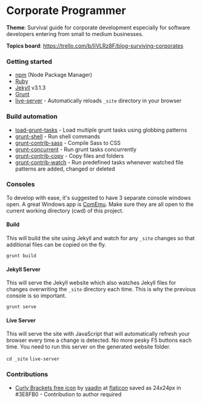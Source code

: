 # Corporate Programmer

**Theme**: Survival guide for corporate development especially for software developers entering from small to medium businesses.

**Topics board**: https://trello.com/b/IiVLRz8F/blog-surviving-corporates

### Getting started

* [npm](https://www.npmjs.com/) (Node Package Manager)
* [Ruby](https://www.ruby-lang.org/)
* [Jekyll](https://jekyllrb.com/) v3.1.3
* [Grunt](http://gruntjs.com/getting-started)
* [live-server](https://github.com/tapio/live-server) - Automatically reloads `_site` directory in your browser

### Build automation

* [load-grunt-tasks](https://github.com/sindresorhus/load-grunt-tasks) - Load multiple grunt tasks using globbing patterns
* [grunt-shell](https://github.com/sindresorhus/grunt-shell) - Run shell commands
* [grunt-contrib-sass](https://github.com/gruntjs/grunt-contrib-sass) - Compile Sass to CSS
* [grunt-concurrent](https://github.com/sindresorhus/grunt-concurrent) - Run grunt tasks concurrently
* [grunt-contrib-copy](https://github.com/gruntjs/grunt-contrib-copy) - Copy files and folders
* [grunt-contrib-watch](https://github.com/gruntjs/grunt-contrib-watch) - Run predefined tasks whenever watched file patterns are added, changed or deleted

### Consoles

To develop with ease, it's suggested to have 3 separate console windows open.
A great Windows app is [ComEmu](https://conemu.github.io/). Make sure they
are all open to the current working directory (cwd) of this project.

#### Build

This will build the site using Jekyll and watch for any `_site` changes so
that additional files can be copied on the fly.

`grunt build`

#### Jekyll Server

This will serve the Jekyll website which also watches Jekyll files for changes
overwriting the `_site` directory each time. This is why the previous console
is so important.

`grunt serve`

#### Live Server

This will serve the site with JavaScript that will automatically refresh
your browser every time a change is detected. No more pesky F5 buttons each time.
You need to run this server on the generated website folder.

`cd _site`
`live-server`

### Contributions

* [Curly Brackets free icon](http://www.flaticon.com/free-icon/curly-brackets_106842)
  by [vaadin](http://www.flaticon.com/authors/vaadin) at [flaticon](http://www.flaticon.com)
  saved as 24x24px in #3E8FB0 - Contribution to author required

